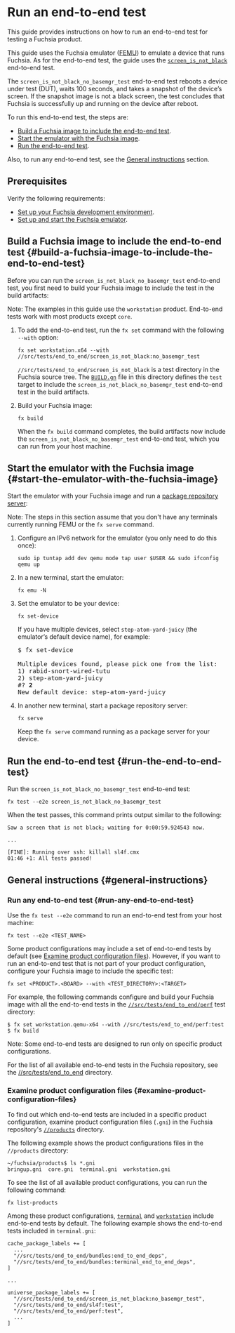 # Run an end-to-end test

This guide provides instructions on how to run an end-to-end test for testing a
Fuchsia product.

This guide uses the Fuchsia emulator ([FEMU](/docs/get-started/set_up_femu.md)) to
emulate a device that runs Fuchsia. As for the end-to-end test, the guide uses
the
<code>[screen_is_not_black](/src/tests/end_to_end/screen_is_not_black/)</code>
end-to-end test.

The `screen_is_not_black_no_basemgr_test` end-to-end test reboots a device under test
(DUT), waits 100 seconds, and takes a snapshot of the device’s screen. If the
snapshot image is not a black screen, the test concludes that Fuchsia is
successfully up and running on the device after reboot.

To run this end-to-end test, the steps are:

*   [Build a Fuchsia image to include the end-to-end test](#build-a-fuchsia-image-to-include-the-end-to-end-test).
*   [Start the emulator with the Fuchsia image](#start-the-emulator-with-the-fuchsia-image).
*   [Run the end-to-end test](#run-the-end-to-end-test).

Also, to run any end-to-end test, see the
[General instructions](#general-instructions) section.

## Prerequisites

Verify the following requirements:

*   [Set up your Fuchsia development environment](/docs/get-started/get_fuchsia_source.md).
*   [Set up and start the Fuchsia emulator](/docs/get-started/set_up_femu.md).

## Build a Fuchsia image to include the end-to-end test {#build-a-fuchsia-image-to-include-the-end-to-end-test}

Before you can run the `screen_is_not_black_no_basemgr_test` end-to-end test, you first
need to build your Fuchsia image to include the test in the build artifacts:

Note: The examples in this guide use the `workstation` product. End-to-end tests work with most
products except `core`.

1.  To add the end-to-end test, run the `fx set` command with the following
    `--with` option:

    ```posix-terminal
    fx set workstation.x64 --with //src/tests/end_to_end/screen_is_not_black:no_basemgr_test
    ```

    `//src/tests/end_to_end/screen_is_not_black` is a test directory in the
    Fuchsia source tree. The
    <code>[BUILD.gn](/src/tests/end_to_end/screen_is_not_black/BUILD.gn)</code>
    file in this directory defines the <code>test</code> target to include the
    <code>screen_is_not_black_no_basemgr_test</code> end-to-end test in the build
    artifacts.

1.  Build your Fuchsia image:

    ```posix-terminal
    fx build
    ```

    When the `fx build` command completes, the build artifacts now include the
    `screen_is_not_black_no_basemgr_test` end-to-end test, which you can run from your host
    machine.

## Start the emulator with the Fuchsia image {#start-the-emulator-with-the-fuchsia-image}

Start the emulator with your Fuchsia image and run a
[package repository server](/docs/development/build/fx.md#serve-a-build):

Note: The steps in this section assume that you don't have any terminals
currently running FEMU or the `fx serve` command.

1.  Configure an IPv6 network for the emulator (you only need to do this once):

    ```posix-terminal
    sudo ip tuntap add dev qemu mode tap user $USER && sudo ifconfig qemu up
    ```

1.  In a new terminal, start the emulator:

    ```posix-terminal
    fx emu -N
    ```

1.  Set the emulator to be your device:

    ```posix-terminal
    fx set-device
    ```

    If you have multiple devices, select `step-atom-yard-juicy` (the emulator’s
    default device name), for example:

    <pre>
    $ fx set-device

    Multiple devices found, please pick one from the list:
    1) rabid-snort-wired-tutu
    2) step-atom-yard-juicy
    #? <b>2</b>
    New default device: step-atom-yard-juicy
    </pre>

1.  In another new terminal, start a package repository server:

    ```posix-terminal
    fx serve
    ```

    Keep the `fx serve` command running as a package server for your device.

## Run the end-to-end test {#run-the-end-to-end-test}

Run the `screen_is_not_black_no_basemgr_test` end-to-end test:

```posix-terminal
fx test --e2e screen_is_not_black_no_basemgr_test
```

When the test passes, this command prints output similar to the
following:

```none
Saw a screen that is not black; waiting for 0:00:59.924543 now.

...

[FINE]: Running over ssh: killall sl4f.cmx
01:46 +1: All tests passed!
```

## General instructions {#general-instructions}

### Run any end-to-end test {#run-any-end-to-end-test}

Use the `fx test --e2e` command to run an end-to-end test from your host
machine:

```posix-terminal
fx test --e2e <TEST_NAME>
```

Some product configurations may include a set of end-to-end tests by default
(see [Examine product configuration files](#examine-product-configuration-files)).
However, if you want to run an end-to-end test that is not part of your
product configuration, configure your Fuchsia image to include the specific
test:

```posix-terminal
fx set <PRODUCT>.<BOARD> --with <TEST_DIRECTORY>:<TARGET>
```

For example, the following commands configure and build your Fuchsia image
with all the end-to-end tests in the
<code>[//src/tests/end_to_end/perf](/src/tests/end_to_end/perf/)</code> test
directory:

```none
$ fx set workstation.qemu-x64 --with //src/tests/end_to_end/perf:test
$ fx build
```

Note: Some end-to-end tests are designed to run only on specific product
configurations.

For the list of all available end-to-end tests in the Fuchsia repository, see
the [//src/tests/end\_to\_end](/src/tests/end_to_end/) directory.

### Examine product configuration files {#examine-product-configuration-files}

To find out which end-to-end tests are included in a
specific product configuration, examine product configuration files (`.gni`) in
the Fuchsia repository's <code>[//products][products-dir]</code> directory.

The following example shows the product configurations files in the
`//products` directory:

```none
~/fuchsia/products$ ls *.gni
bringup.gni  core.gni  terminal.gni  workstation.gni
```
To see the list of all available product configurations, you can run the
following command:

```posix-terminal
fx list-products
```

Among these product configurations, <code>[terminal][terminal-gni]</code> and
<code>[workstation][workstation-gni]</code> include end-to-end tests by
default. The following example shows the end-to-end tests included
in `terminal.gni`:

```none
cache_package_labels += [
  ...
  "//src/tests/end_to_end/bundles:end_to_end_deps",
  "//src/tests/end_to_end/bundles:terminal_end_to_end_deps",
]

...

universe_package_labels += [
  "//src/tests/end_to_end/screen_is_not_black:no_basemgr_test",
  "//src/tests/end_to_end/sl4f:test",
  "//src/tests/end_to_end/perf:test",
  ...
]
```

<!-- Reference links -->

[products-dir]: /products/
[terminal-gni]: /products/terminal.gni
[workstation-gni]: /products/workstation.gni
